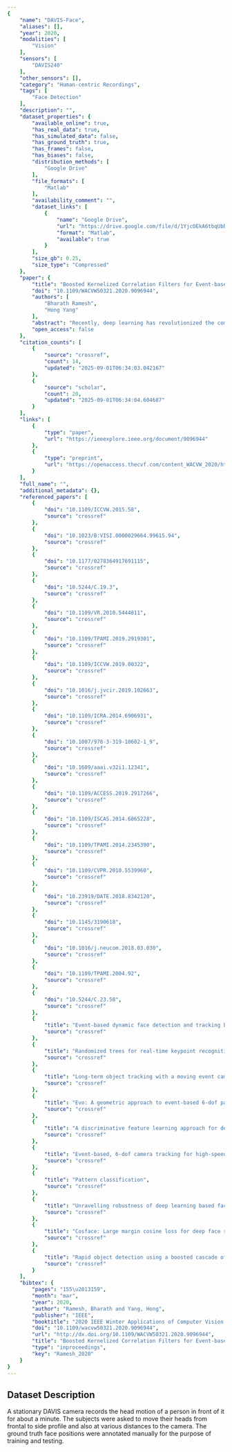 ```yaml
---
{
    "name": "DAVIS-Face",
    "aliases": [],
    "year": 2020,
    "modalities": [
        "Vision"
    ],
    "sensors": [
        "DAVIS240"
    ],
    "other_sensors": [],
    "category": "Human-centric Recordings",
    "tags": [
        "Face Detection"
    ],
    "description": "",
    "dataset_properties": {
        "available_online": true,
        "has_real_data": true,
        "has_simulated_data": false,
        "has_ground_truth": true,
        "has_frames": false,
        "has_biases": false,
        "distribution_methods": [
            "Google Drive"
        ],
        "file_formats": [
            "Matlab"
        ],
        "availability_comment": "",
        "dataset_links": [
            {
                "name": "Google Drive",
                "url": "https://drive.google.com/file/d/1YjcOEkA6tbqUbReuzOFnXjnE8c-7rMyc/view",
                "format": "Matlab",
                "available": true
            }
        ],
        "size_gb": 0.25,
        "size_type": "Compressed"
    },
    "paper": {
        "title": "Boosted Kernelized Correlation Filters for Event-based Face Detection",
        "doi": "10.1109/WACVW50321.2020.9096944",
        "authors": [
            "Bharath Ramesh",
            "Hong Yang"
        ],
        "abstract": "Recently, deep learning has revolutionized the computer vision field and has resulted in steep advances in the performance of vision systems for human detection and classification on large datasets. Nevertheless, these systems rely on static cameras that do not yield practical results, especially for prolonged monitoring periods and when multiple object activities occur simultaneously. We propose that event cameras naturally solve these issues at the hardware level via asynchronous, pixel-level brightness sensing at microsecond time-scale. In particular, event cameras do not output data during no-activity periods and thus data rate is drastically lowered without any additional processing. Secondly, event cameras produce disjoint spatial outputs for multiple objects without requiring segmentation or explicit background modeling. Leveraging these attractive properties, this paper presents an event-based feature learning method using kernelized correlation filters (KCF) within a boosting framework. A key contribution is the reformulation of KCFs to learn the face representation instead of relying on handcrafted feature descriptors as done in previous works. We report a high detection performance on data collected using an event camera and showcase its potential for surveillance applications. For fostering further research, we release the face dataset used in our work to the wider community",
        "open_access": false
    },
    "citation_counts": [
        {
            "source": "crossref",
            "count": 14,
            "updated": "2025-09-01T06:34:03.042167"
        },
        {
            "source": "scholar",
            "count": 20,
            "updated": "2025-09-01T06:34:04.604687"
        }
    ],
    "links": [
        {
            "type": "paper",
            "url": "https://ieeexplore.ieee.org/document/9096944"
        },
        {
            "type": "preprint",
            "url": "https://openaccess.thecvf.com/content_WACVW_2020/html/w5/Ramesh_Boosted_Kernelized_Correlation_Filters_for_Event-based_Face_Detection_WACVW_2020_paper.html"
        }
    ],
    "full_name": "",
    "additional_metadata": {},
    "referenced_papers": [
        {
            "doi": "10.1109/ICCVW.2015.58",
            "source": "crossref"
        },
        {
            "doi": "10.1023/B:VISI.0000029664.99615.94",
            "source": "crossref"
        },
        {
            "doi": "10.1177/0278364917691115",
            "source": "crossref"
        },
        {
            "doi": "10.5244/C.19.3",
            "source": "crossref"
        },
        {
            "doi": "10.1109/VR.2010.5444811",
            "source": "crossref"
        },
        {
            "doi": "10.1109/TPAMI.2019.2919301",
            "source": "crossref"
        },
        {
            "doi": "10.1109/ICCVW.2019.00322",
            "source": "crossref"
        },
        {
            "doi": "10.1016/j.jvcir.2019.102663",
            "source": "crossref"
        },
        {
            "doi": "10.1109/ICRA.2014.6906931",
            "source": "crossref"
        },
        {
            "doi": "10.1007/978-3-319-10602-1_9",
            "source": "crossref"
        },
        {
            "doi": "10.1609/aaai.v32i1.12341",
            "source": "crossref"
        },
        {
            "doi": "10.1109/ACCESS.2019.2917266",
            "source": "crossref"
        },
        {
            "doi": "10.1109/ISCAS.2014.6865228",
            "source": "crossref"
        },
        {
            "doi": "10.1109/TPAMI.2014.2345390",
            "source": "crossref"
        },
        {
            "doi": "10.1109/CVPR.2010.5539960",
            "source": "crossref"
        },
        {
            "doi": "10.23919/DATE.2018.8342120",
            "source": "crossref"
        },
        {
            "doi": "10.1145/3190618",
            "source": "crossref"
        },
        {
            "doi": "10.1016/j.neucom.2018.03.030",
            "source": "crossref"
        },
        {
            "doi": "10.1109/TPAMI.2004.92",
            "source": "crossref"
        },
        {
            "doi": "10.5244/C.23.58",
            "source": "crossref"
        },
        {
            "title": "Event-based dynamic face detection and tracking based on activity",
            "source": "crossref"
        },
        {
            "title": "Randomized trees for real-time keypoint recognition",
            "source": "crossref"
        },
        {
            "title": "Long-term object tracking with a moving event camera",
            "source": "crossref"
        },
        {
            "title": "Evo: A geometric approach to event-based 6-dof parallel tracking and mapping in real-time",
            "source": "crossref"
        },
        {
            "title": "A discriminative feature learning approach for deep face recognition",
            "source": "crossref"
        },
        {
            "title": "Event-based, 6-dof camera tracking for high-speed applications",
            "source": "crossref"
        },
        {
            "title": "Pattern classification",
            "source": "crossref"
        },
        {
            "title": "Unravelling robustness of deep learning based face recognition against adversarial attacks",
            "source": "crossref"
        },
        {
            "title": "Cosface: Large margin cosine loss for deep face recognition",
            "source": "crossref"
        },
        {
            "title": "Rapid object detection using a boosted cascade of simple features",
            "source": "crossref"
        }
    ],
    "bibtex": {
        "pages": "155\u2013159",
        "month": "mar",
        "year": 2020,
        "author": "Ramesh, Bharath and Yang, Hong",
        "publisher": "IEEE",
        "booktitle": "2020 IEEE Winter Applications of Computer Vision Workshops (WACVW)",
        "doi": "10.1109/wacvw50321.2020.9096944",
        "url": "http://dx.doi.org/10.1109/WACVW50321.2020.9096944",
        "title": "Boosted Kernelized Correlation Filters for Event-based Face Detection",
        "type": "inproceedings",
        "key": "Ramesh_2020"
    }
}
---
```


## Dataset Description

A stationary DAVIS camera records the head motion of a person in front of it for about a minute. The subjects were asked to move their heads from frontal to side profile and also at various distances to the camera. The ground truth face positions were annotated manually for the purpose of training and testing.